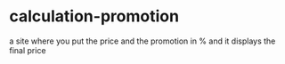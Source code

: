 # calculation-promotion
a site where you put the price and the promotion in % and it displays the final price
